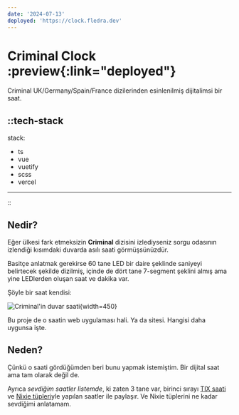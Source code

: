 ```yaml
---
date: '2024-07-13'
deployed: 'https://clock.fledra.dev'
---
```


# Criminal Clock :preview{:link="deployed"}

Criminal UK/Germany/Spain/France dizilerinden esinlenilmiş dijitalimsi bir saat.

::tech-stack
---
stack:

- ts
- vue
- vuetify
- scss
- vercel

---
::

## Nedir?

Eğer ülkesi fark etmeksizin **Criminal** dizisini izlediyseniz sorgu odasının izlendiği kısımdaki duvarda asılı saati görmüşsünüzdür.

Basitçe anlatmak gerekirse 60 tane LED bir daire şeklinde saniyeyi belirtecek şekilde dizilmiş, içinde de dört tane 7-segment
şeklini almış ama yine LEDlerden oluşan saat ve dakika var.

Şöyle bir saat kendisi:

![Criminal'in duvar saati](v1727048035/fledra.dev/projects/criminal-clock/ovllcuuotokt04yl3ckx.jpg){width=450}

Bu proje de o saatin web uygulaması hali. Ya da sitesi. Hangisi daha uygunsa işte.

## Neden?

Çünkü o saati gördüğümden beri bunu yapmak istemiştim. Bir dijital saat ama tam olarak değil de.

Ayrıca _sevdiğim saatler listemde_, ki zaten 3 tane var, birinci sırayı [TIX saati](https://duckduckgo.com?q=tix+saati) ve
[Nixie tüpleri](https://tr.wikipedia.org/wiki/Nixie_t%C3%BCp%C3%BC)yle yapılan saatler ile paylaşır. Ve Nixie tüplerini ne kadar sevdiğimi anlatamam.
